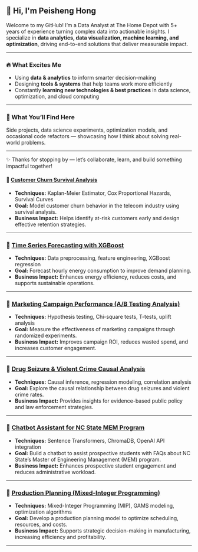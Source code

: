 ## 👋 Hi, I'm Peisheng Hong  

Welcome to my GitHub! I’m a Data Analyst at The Home Depot with 5+ years of experience turning complex data into actionable insights. I specialize in **data analytics, data visualization, machine learning, and optimization**, driving end-to-end solutions that deliver measurable impact.  

---

### 🔥 What Excites Me  
- Using **data & analytics** to inform smarter decision-making  
- Designing **tools & systems** that help teams work more efficiently  
- Constantly **learning new technologies & best practices** in data science, optimization, and cloud computing  

---

### 📂 What You’ll Find Here  
Side projects, data science experiments, optimization models, and occasional code refactors — showcasing how I think about solving real-world problems.  

---

✨ Thanks for stopping by — let’s collaborate, learn, and build something impactful together!

#### 📌 [Customer Churn Survival Analysis](https://github.com/PeishengHong/customer-churn-survival-analysis/blob/main/churn_survival_analysis.ipynb)
- **Techniques:** Kaplan-Meier Estimator, Cox Proportional Hazards, Survival Curves  
- **Goal:** Model customer churn behavior in the telecom industry using survival analysis.  
- **Business Impact:** Helps identify at-risk customers early and design effective retention strategies.  

---

### 📌 [Time Series Forecasting with XGBoost](./time-series-xgboost-forecasting)
- **Techniques:** Data preprocessing, feature engineering, XGBoost regression  
- **Goal:** Forecast hourly energy consumption to improve demand planning.  
- **Business Impact:** Enhances energy efficiency, reduces costs, and supports sustainable operations.  

---

### 📌 [Marketing Campaign Performance (A/B Testing Analysis)](./marketing-campaign-performance-ab-testing-analysis)
- **Techniques:** Hypothesis testing, Chi-square tests, T-tests, uplift analysis  
- **Goal:** Measure the effectiveness of marketing campaigns through randomized experiments.  
- **Business Impact:** Improves campaign ROI, reduces wasted spend, and increases customer engagement.  

---

### 📌 [Drug Seizure & Violent Crime Causal Analysis](./drug-seizure-violent-crime-causal-analysis)
- **Techniques:** Causal inference, regression modeling, correlation analysis  
- **Goal:** Explore the causal relationship between drug seizures and violent crime rates.  
- **Business Impact:** Provides insights for evidence-based public policy and law enforcement strategies.  

---

### 📌 [Chatbot Assistant for NC State MEM Program](./mem-chatbot-assistant)
- **Techniques:** Sentence Transformers, ChromaDB, OpenAI API integration  
- **Goal:** Build a chatbot to assist prospective students with FAQs about NC State’s Master of Engineering Management (MEM) program.  
- **Business Impact:** Enhances prospective student engagement and reduces administrative workload.  

---

### 📌 [Production Planning (Mixed-Integer Programming)](./gams-production-planning)
- **Techniques:** Mixed-Integer Programming (MIP), GAMS modeling, optimization algorithms  
- **Goal:** Develop a production planning model to optimize scheduling, resources, and costs.  
- **Business Impact:** Supports strategic decision-making in manufacturing, increasing efficiency and profitability.  

---
<!--
**PeishengHong/PeishengHong** is a ✨ _special_ ✨ repository because its `README.md` (this file) appears on your GitHub profile.

Here are some ideas to get you started:

- 🔭 I’m currently working on ...
- 🌱 I’m currently learning ...
- 👯 I’m looking to collaborate on ...
- 🤔 I’m looking for help with ...
- 💬 Ask me about ...
- 📫 How to reach me: ...
- 😄 Pronouns: ...
- ⚡ Fun fact: ...
-->
